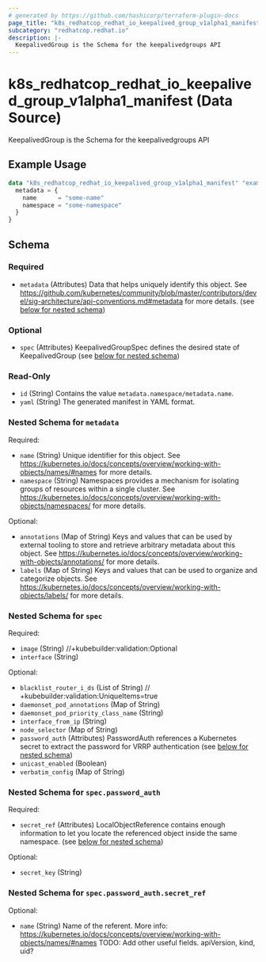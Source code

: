 ```yaml
---
# generated by https://github.com/hashicorp/terraform-plugin-docs
page_title: "k8s_redhatcop_redhat_io_keepalived_group_v1alpha1_manifest Data Source - terraform-provider-k8s"
subcategory: "redhatcop.redhat.io"
description: |-
  KeepalivedGroup is the Schema for the keepalivedgroups API
---
```


# k8s_redhatcop_redhat_io_keepalived_group_v1alpha1_manifest (Data Source)

KeepalivedGroup is the Schema for the keepalivedgroups API

## Example Usage

```terraform
data "k8s_redhatcop_redhat_io_keepalived_group_v1alpha1_manifest" "example" {
  metadata = {
    name      = "some-name"
    namespace = "some-namespace"
  }
}
```

<!-- schema generated by tfplugindocs -->
## Schema

### Required

- `metadata` (Attributes) Data that helps uniquely identify this object. See https://github.com/kubernetes/community/blob/master/contributors/devel/sig-architecture/api-conventions.md#metadata for more details. (see [below for nested schema](#nestedatt--metadata))

### Optional

- `spec` (Attributes) KeepalivedGroupSpec defines the desired state of KeepalivedGroup (see [below for nested schema](#nestedatt--spec))

### Read-Only

- `id` (String) Contains the value `metadata.namespace/metadata.name`.
- `yaml` (String) The generated manifest in YAML format.

<a id="nestedatt--metadata"></a>
### Nested Schema for `metadata`

Required:

- `name` (String) Unique identifier for this object. See https://kubernetes.io/docs/concepts/overview/working-with-objects/names/#names for more details.
- `namespace` (String) Namespaces provides a mechanism for isolating groups of resources within a single cluster. See https://kubernetes.io/docs/concepts/overview/working-with-objects/namespaces/ for more details.

Optional:

- `annotations` (Map of String) Keys and values that can be used by external tooling to store and retrieve arbitrary metadata about this object. See https://kubernetes.io/docs/concepts/overview/working-with-objects/annotations/ for more details.
- `labels` (Map of String) Keys and values that can be used to organize and categorize objects. See https://kubernetes.io/docs/concepts/overview/working-with-objects/labels/ for more details.


<a id="nestedatt--spec"></a>
### Nested Schema for `spec`

Required:

- `image` (String) //+kubebuilder:validation:Optional
- `interface` (String)

Optional:

- `blacklist_router_i_ds` (List of String) // +kubebuilder:validation:UniqueItems=true
- `daemonset_pod_annotations` (Map of String)
- `daemonset_pod_priority_class_name` (String)
- `interface_from_ip` (String)
- `node_selector` (Map of String)
- `password_auth` (Attributes) PasswordAuth references a Kubernetes secret to extract the password for VRRP authentication (see [below for nested schema](#nestedatt--spec--password_auth))
- `unicast_enabled` (Boolean)
- `verbatim_config` (Map of String)

<a id="nestedatt--spec--password_auth"></a>
### Nested Schema for `spec.password_auth`

Required:

- `secret_ref` (Attributes) LocalObjectReference contains enough information to let you locate the referenced object inside the same namespace. (see [below for nested schema](#nestedatt--spec--password_auth--secret_ref))

Optional:

- `secret_key` (String)

<a id="nestedatt--spec--password_auth--secret_ref"></a>
### Nested Schema for `spec.password_auth.secret_ref`

Optional:

- `name` (String) Name of the referent. More info: https://kubernetes.io/docs/concepts/overview/working-with-objects/names/#names TODO: Add other useful fields. apiVersion, kind, uid?
